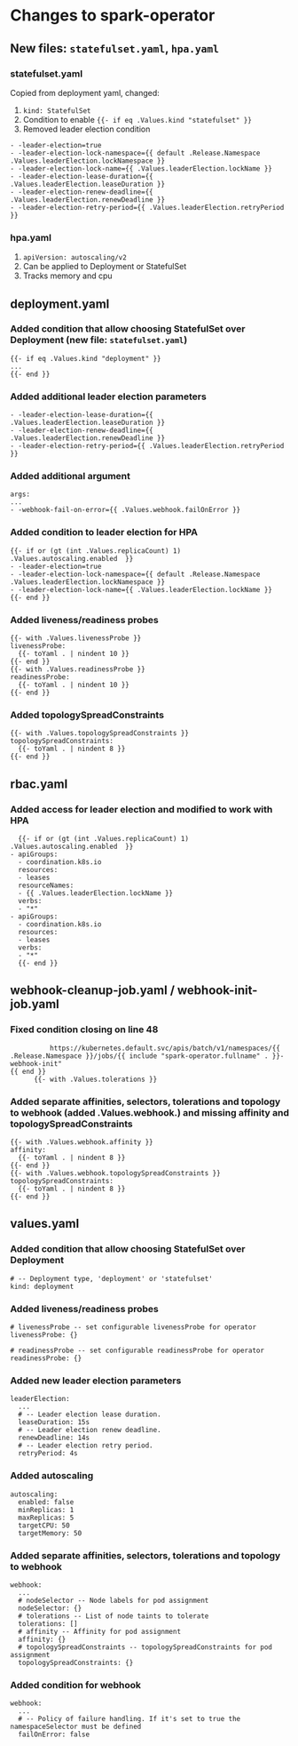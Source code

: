 # Changes to spark-operator

## New files: `statefulset.yaml`, `hpa.yaml`

### statefulset.yaml

Copied from deployment yaml, changed:

1. `kind: StatefulSet`
2. Condition to enable `{{- if eq .Values.kind "statefulset" }}`
3. Removed leader election condition
```
- -leader-election=true
- -leader-election-lock-namespace={{ default .Release.Namespace .Values.leaderElection.lockNamespace }}
- -leader-election-lock-name={{ .Values.leaderElection.lockName }}
- -leader-election-lease-duration={{ .Values.leaderElection.leaseDuration }}
- -leader-election-renew-deadline={{ .Values.leaderElection.renewDeadline }}
- -leader-election-retry-period={{ .Values.leaderElection.retryPeriod }}
```

### hpa.yaml

1. `apiVersion: autoscaling/v2`
2. Can be applied to Deployment or StatefulSet
3. Tracks memory and cpu

## deployment.yaml

### Added condition that allow choosing StatefulSet over Deployment (new file: `statefulset.yaml`)
```
{{- if eq .Values.kind "deployment" }}
...
{{- end }}
```

### Added additional leader election parameters
```
- -leader-election-lease-duration={{ .Values.leaderElection.leaseDuration }}
- -leader-election-renew-deadline={{ .Values.leaderElection.renewDeadline }}
- -leader-election-retry-period={{ .Values.leaderElection.retryPeriod }}
```

### Added additional argument
```
args:
...
- -webhook-fail-on-error={{ .Values.webhook.failOnError }}
```

### Added condition to leader election for HPA
```
{{- if or (gt (int .Values.replicaCount) 1) .Values.autoscaling.enabled  }}
- -leader-election=true
- -leader-election-lock-namespace={{ default .Release.Namespace .Values.leaderElection.lockNamespace }}
- -leader-election-lock-name={{ .Values.leaderElection.lockName }}
{{- end }}
```

### Added liveness/readiness probes
```
{{- with .Values.livenessProbe }}
livenessProbe:
  {{- toYaml . | nindent 10 }}
{{- end }}
{{- with .Values.readinessProbe }}
readinessProbe:
  {{- toYaml . | nindent 10 }}
{{- end }}
```

### Added topologySpreadConstraints
```
{{- with .Values.topologySpreadConstraints }}
topologySpreadConstraints:
  {{- toYaml . | nindent 8 }}
{{- end }}
```

## rbac.yaml

### Added access for leader election and modified to work with HPA
```
  {{- if or (gt (int .Values.replicaCount) 1) .Values.autoscaling.enabled  }}
- apiGroups:
  - coordination.k8s.io
  resources:
  - leases
  resourceNames:
  - {{ .Values.leaderElection.lockName }}
  verbs:
  - "*"
- apiGroups:
  - coordination.k8s.io
  resources:
  - leases
  verbs:
  - "*"
  {{- end }}
```

## webhook-cleanup-job.yaml / webhook-init-job.yaml

### Fixed condition closing on line 48
```
          https://kubernetes.default.svc/apis/batch/v1/namespaces/{{ .Release.Namespace }}/jobs/{{ include "spark-operator.fullname" . }}-webhook-init"
{{ end }}
      {{- with .Values.tolerations }}
```

### Added separate affinities, selectors, tolerations and topology to webhook (added .Values.**webhook**.) and missing affinity and topologySpreadConstraints
```
{{- with .Values.webhook.affinity }}
affinity:
  {{- toYaml . | nindent 8 }}
{{- end }}
{{- with .Values.webhook.topologySpreadConstraints }}
topologySpreadConstraints:
  {{- toYaml . | nindent 8 }}
{{- end }}
```

## values.yaml

### Added condition that allow choosing StatefulSet over Deployment
```
# -- Deployment type, 'deployment' or 'statefulset'
kind: deployment
```

### Added liveness/readiness probes
```
# livenessProbe -- set configurable livenessProbe for operator
livenessProbe: {}

# readinessProbe -- set configurable readinessProbe for operator
readinessProbe: {}
```

### Added new leader election parameters
```
leaderElection:
  ...
  # -- Leader election lease duration.
  leaseDuration: 15s
  # -- Leader election renew deadline.
  renewDeadline: 14s
  # -- Leader election retry period.
  retryPeriod: 4s
```

### Added autoscaling
```
autoscaling:
  enabled: false
  minReplicas: 1
  maxReplicas: 5
  targetCPU: 50
  targetMemory: 50
```

### Added separate affinities, selectors, tolerations and topology to webhook
```
webhook:
  ...
  # nodeSelector -- Node labels for pod assignment
  nodeSelector: {}
  # tolerations -- List of node taints to tolerate
  tolerations: []
  # affinity -- Affinity for pod assignment
  affinity: {}
  # topologySpreadConstraints -- topologySpreadConstraints for pod assignment
  topologySpreadConstraints: {}
```

### Added condition for webhook
```
webhook:
  ...
  # -- Policy of failure handling. If it's set to true the namespaceSelector must be defined
  failOnError: false
```